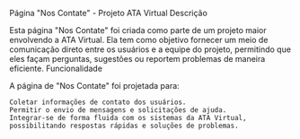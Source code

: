 Página "Nos Contate" - Projeto ATA Virtual
Descrição

Esta página "Nos Contate" foi criada como parte de um projeto maior envolvendo a ATA Virtual. Ela tem como objetivo fornecer um meio de comunicação direto entre os usuários e a equipe do projeto, permitindo que eles façam perguntas, sugestões ou reportem problemas de maneira eficiente.
Funcionalidade

A página de "Nos Contate" foi projetada para:

    Coletar informações de contato dos usuários.
    Permitir o envio de mensagens e solicitações de ajuda.
    Integrar-se de forma fluida com os sistemas da ATA Virtual, possibilitando respostas rápidas e soluções de problemas.
